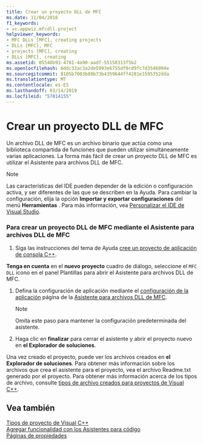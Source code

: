 ```yaml
---
title: Crear un proyecto DLL de MFC
ms.date: 11/04/2016
f1_keywords:
- vc.appwiz.mfcdll.project
helpviewer_keywords:
- MFC DLLs [MFC], creating projects
- DLLs [MFC], MFC
- projects [MFC], creating
- DLLs [MFC], creating
ms.assetid: 05540b93-4781-4a90-aadf-55158313f5b2
ms.openlocfilehash: 6ddc32ac3a2de5993e6755df0cd9fc7d3546094e
ms.sourcegitcommit: 8105b7003b89b73b4359644ff4281e1595352dda
ms.translationtype: MT
ms.contentlocale: es-ES
ms.lasthandoff: 03/14/2019
ms.locfileid: "57814155"
---
```

# <a name="creating-an-mfc-dll-project"></a>Crear un proyecto DLL de MFC

Un archivo DLL de MFC es un archivo binario que actúa como una biblioteca compartida de funciones que pueden utilizar simultáneamente varias aplicaciones. La forma más fácil de crear un proyecto DLL de MFC es utilizar el Asistente para archivos DLL de MFC.

> [!NOTE]
>  Las características del IDE pueden depender de la edición o configuración activa, y ser diferentes de las que se describen en la Ayuda. Para cambiar la configuración, elija la opción **Importar y exportar configuraciones** del menú **Herramientas** . Para más información, vea [Personalizar el IDE de Visual Studio](/visualstudio/ide/personalizing-the-visual-studio-ide).

### <a name="to-create-an-mfc-dll-project-using-the-mfc-dll-wizard"></a>Para crear un proyecto DLL de MFC mediante el Asistente para archivos DLL de MFC

1. Siga las instrucciones del tema de Ayuda [cree un proyecto de aplicación de consola C++](../../get-started/tutorial-console-cpp.md).

**Tenga en cuenta** en el **nuevo proyecto** cuadro de diálogo, seleccione el `MFC DLL` icono en el panel Plantillas para abrir el Asistente para archivos DLL de MFC.

1. Defina la configuración de aplicación mediante el [configuración de la aplicación](../../mfc/reference/application-settings-mfc-dll-wizard.md) página de la [Asistente para archivos DLL de MFC](../../mfc/reference/mfc-dll-wizard.md).

    > [!NOTE]
    >  Omita este paso para mantener la configuración predeterminada del asistente.

1. Haga clic en **finalizar** para cerrar el asistente y abrir el proyecto nuevo en **el Explorador de soluciones**.

Una vez creado el proyecto, puede ver los archivos creados en **el Explorador de soluciones**. Para obtener más información sobre los archivos que crea el asistente para el proyecto, vea el archivo Readme.txt generado por el proyecto. Para obtener más información acerca de los tipos de archivo, consulte [tipos de archivo creados para proyectos de Visual C++](../../build/reference/file-types-created-for-visual-cpp-projects.md).

## <a name="see-also"></a>Vea también

[Tipos de proyecto de Visual C++](/visualstudio/debugger/debugging-preparation-visual-cpp-project-types)<br/>
[Agregar funcionalidad con los Asistentes para código](../../ide/adding-functionality-with-code-wizards-cpp.md)<br/>
[Páginas de propiedades](../../build/reference/property-pages-visual-cpp.md)

